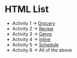 # HTML List

- Activity 1 -> [Grocery](./Activity%201/Grocery.html)
- Activity 2 -> [Recipe](./Activity%202/recipe.html)
- Activity 3 -> [Genre](./Activity%203/Movie.html)
- Activity 4 -> [Inline](./Activity%204/navbar.html)
- Activity 5 -> [Schedule](./Activity%205/Schedule.html)
- Activity 6 -> All of the above
